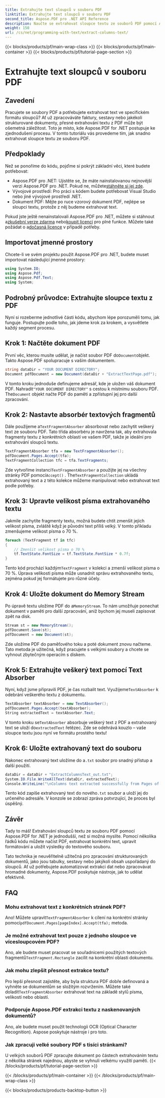 ```yaml
---
title: Extrahujte text sloupců v souboru PDF
linktitle: Extrahujte text sloupců v souboru PDF
second_title: Aspose.PDF pro .NET API Reference
description: Naučte se extrahovat sloupce textu ze souborů PDF pomocí Aspose.PDF for .NET. Tato příručka rozebírá každý krok s příklady kódu a vysvětleními.
weight: 150
url: /cs/net/programming-with-text/extract-columns-text/
---
```


{{< blocks/products/pf/main-wrap-class >}}
{{< blocks/products/pf/main-container >}}
{{< blocks/products/pf/tutorial-page-section >}}

# Extrahujte text sloupců v souboru PDF

## Zavedení

Pracujete se soubory PDF a potřebujete extrahovat text ve specifickém formátu sloupců? Ať už zpracováváte faktury, sestavy nebo jakékoli strukturované dokumenty, přesné extrahování textu z PDF může být ošemetná záležitost. Toto je místo, kde Aspose.PDF for .NET postupuje ke zjednodušení procesu. V tomto tutoriálu vás provedeme tím, jak snadno extrahovat sloupce textu ze souboru PDF. 

## Předpoklady

Než se ponoříme do kódu, pojďme si pokrýt základní věci, které budete potřebovat:

-  Aspose.PDF pro .NET: Ujistěte se, že máte nainstalovanou nejnovější verzi Aspose.PDF pro .NET. Pokud ne, můžete[stáhněte si jej zde](https://releases.aspose.com/pdf/net/).
- Vývojové prostředí: Pro práci s kódem budete potřebovat Visual Studio nebo jiné vývojové prostředí .NET.
- Dokument PDF: Mějte po ruce vzorový dokument PDF, nejlépe se sloupci textu, protože z něj budeme extrahovat text.

 Pokud jste ještě nenainstalovali Aspose.PDF pro .NET, můžete si stáhnout a[zkušební verze zdarma](https://releases.aspose.com/) nebo[koupit licenci](https://purchase.aspose.com/buy) pro plné funkce. Můžete také požádat o a[dočasná licence](https://purchase.aspose.com/temporary-license) v případě potřeby.

## Importovat jmenné prostory

Chcete-li ve svém projektu použít Aspose.PDF pro .NET, budete muset importovat následující jmenné prostory:

```csharp
using System.IO;
using Aspose.Pdf;
using Aspose.Pdf.Text;
using System;
```

## Podrobný průvodce: Extrahujte sloupce textu z PDF

Nyní si rozeberme jednotlivé části kódu, abychom lépe porozuměli tomu, jak funguje. Postupujte podle toho, jak jdeme krok za krokem, a vysvětlete každý segment procesu.

## Krok 1: Načtěte dokument PDF

 První věc, kterou musíte udělat, je načíst soubor PDF do`Document`objekt. Takto Aspose.PDF spolupracuje s vaším dokumentem.

```csharp
string dataDir = "YOUR DOCUMENT DIRECTORY";
Document pdfDocument = new Document(dataDir + "ExtractTextPage.pdf");
```

 V tomto kroku jednoduše definujeme adresář, kde je uložen váš dokument PDF. Nahradit`"YOUR DOCUMENT DIRECTORY"` s cestou k místnímu souboru PDF. The`Document` objekt načte PDF do paměti a zpřístupní jej pro další zpracování.

## Krok 2: Nastavte absorbér textových fragmentů

 Dále použijeme a`TextFragmentAbsorber` absorbovat nebo zachytit veškerý text ze souboru PDF. Tato třída absorbéru je navržena tak, aby extrahovala fragmenty textu z konkrétních oblastí ve vašem PDF, takže je ideální pro extrahování sloupců textu.

```csharp
TextFragmentAbsorber tfa = new TextFragmentAbsorber();
pdfDocument.Pages.Accept(tfa);
TextFragmentCollection tfc = tfa.TextFragments;
```

Zde vytvoříme instanci`TextFragmentAbsorber` a použijte jej na všechny stránky PDF pomocí`Accept()` . The`TextFragmentCollection` ukládá extrahovaný text a z této kolekce můžeme manipulovat nebo extrahovat text podle potřeby.

## Krok 3: Upravte velikost písma extrahovaného textu

Jakmile zachytíte fragmenty textu, možná budete chtít zmenšit jejich velikost písma, zvláště když je původní text příliš velký. V tomto příkladu zmenšujeme velikost písma o 70 %.

```csharp
foreach (TextFragment tf in tfc)
{
    // Zmenšit velikost písma o 70 %
    tf.TextState.FontSize = tf.TextState.FontSize * 0.7f;
}
```

Tento kód prochází každým`TextFragment` v kolekci a zmenší velikost písma o 70 %. Úprava velikosti písma může usnadnit správu extrahovaného textu, zejména pokud jej formátujete pro různé účely.

## Krok 4: Uložte dokument do Memory Stream

 Po úpravě textu uložíme PDF do a`MemoryStream`. To nám umožňuje ponechat dokument v paměti pro další zpracování, aniž bychom jej museli zapisovat zpět na disk.

```csharp
Stream st = new MemoryStream();
pdfDocument.Save(st);
pdfDocument = new Document(st);
```

Zde uložíme PDF do paměťového toku a poté dokument znovu načteme. Tato metoda je užitečná, když pracujete s velkými soubory a chcete se vyhnout zbytečným operacím s diskem.

## Krok 5: Extrahujte veškerý text pomocí Text Absorber

 Nyní, když jsme připravili PDF, je čas rozbalit text. Využijeme`TextAbsorber` k odebrání veškerého textu z dokumentu.

```csharp
TextAbsorber textAbsorber = new TextAbsorber();
pdfDocument.Pages.Accept(textAbsorber);
String extractedText = textAbsorber.Text;
```

 V tomto kroku se`TextAbsorber` absorbuje veškerý text z PDF a extrahovaný text se uloží do`extractedText` řetězec. Zde se odehrává kouzlo – vaše sloupce textu jsou nyní ve formátu prostého textu!

## Krok 6: Uložte extrahovaný text do souboru

 Nakonec extrahovaný text uložíme do a`.txt` soubor pro snadný přístup a další použití.

```csharp
dataDir = dataDir + "ExtractColumnsText_out.txt";
System.IO.File.WriteAllText(dataDir, extractedText);
Console.WriteLine("\nColumns text extracted successfully from Pages of PDF Document.\nFile saved at " + dataDir);
```

 Tento kód zapíše extrahovaný text do nového`.txt` soubor a uloží jej do určeného adresáře. V konzole se zobrazí zpráva potvrzující, že proces byl úspěšný.

## Závěr

Tady to máš! Extrahování sloupců textu ze souboru PDF pomocí Aspose.PDF for .NET je jednodušší, než si možná myslíte. Pomocí několika řádků kódu můžete načíst PDF, extrahovat konkrétní text, upravit formátování a uložit výsledky do textového souboru.

Tato technika je neuvěřitelně užitečná pro zpracování strukturovaných dokumentů, jako jsou tabulky, sestavy nebo jakýkoli obsah uspořádaný do sloupců. Ať už potřebujete automatizovat extrakci dat nebo zpracovávat hromadné dokumenty, Aspose.PDF poskytuje nástroje, jak to udělat efektivně.

## FAQ

### Mohu extrahovat text z konkrétních stránek PDF?  
 Ano! Můžete upravit`TextFragmentAbsorber` k cílení na konkrétní stránky pomocí`pdfDocument.Pages[pageIndex].Accept(tfa);` metoda.

### Je možné extrahovat text pouze z jednoho sloupce ve vícesloupcovém PDF?  
 Ano, ale budete muset pracovat se souřadnicemi použitých textových fragmentů`TextFragment.Rectangle` zacílit na konkrétní oblasti dokumentu.

### Jak mohu zlepšit přesnost extrakce textu?  
 Pro lepší přesnost zajistěte, aby byla struktura PDF dobře definovaná a vyhněte se dokumentům se složitým rozvržením. Můžete také doladit`TextFragmentAbsorber` extrahovat text na základě stylů písma, velikostí nebo oblastí.

### Podporuje Aspose.PDF extrakci textu z naskenovaných dokumentů?  
Ano, ale budete muset použít technologii OCR (Optical Character Recognition). Aspose poskytuje nástroje i pro toto.

### Jak zpracuji velké soubory PDF s tisíci stránkami?  
U velkých souborů PDF zpracujte dokument po částech extrahováním textu z několika stránek najednou, abyste se vyhnuli velkému využití paměti.
{{< /blocks/products/pf/tutorial-page-section >}}

{{< /blocks/products/pf/main-container >}}
{{< /blocks/products/pf/main-wrap-class >}}

{{< blocks/products/products-backtop-button >}}
